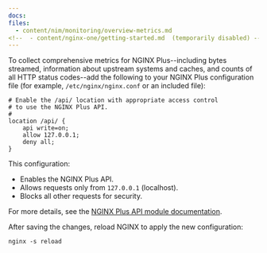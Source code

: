 ```yaml
---
docs:
files:
  - content/nim/monitoring/overview-metrics.md
<!--  - content/nginx-one/getting-started.md  (temporarily disabled) -->
---
```


To collect comprehensive metrics for NGINX Plus--including bytes streamed, information about upstream systems and caches, and counts of all HTTP status codes--add the following to your NGINX Plus configuration file (for example, `/etc/nginx/nginx.conf` or an included file):

```nginx
# Enable the /api/ location with appropriate access control
# to use the NGINX Plus API.
#
location /api/ {
    api write=on;
    allow 127.0.0.1;
    deny all;
}
```

This configuration:

- Enables the NGINX Plus API.
- Allows requests only from `127.0.0.1` (localhost).
- Blocks all other requests for security.

For more details, see the [NGINX Plus API module documentation](https://nginx.org/en/docs/http/ngx_http_api_module.html).

After saving the changes, reload NGINX to apply the new configuration:

```shell
nginx -s reload
```
